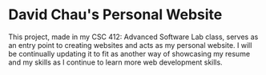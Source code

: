 # David Chau's Personal Website
This project, made in my CSC 412: Advanced Software Lab class, serves as an entry point to creating
websites and acts as my personal website. I will be continually updating it to fit as another way 
of showcasing my resume and my skills as I continue to learn more web development skills.